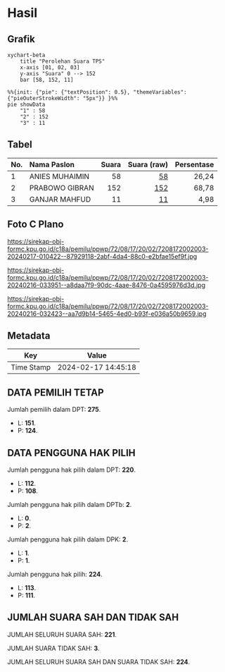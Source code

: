 # Hasil

## Grafik

```mermaid
xychart-beta
    title "Perolehan Suara TPS"
    x-axis [01, 02, 03]
    y-axis "Suara" 0 --> 152
    bar [58, 152, 11]
```

```mermaid
%%{init: {"pie": {"textPosition": 0.5}, "themeVariables": {"pieOuterStrokeWidth": "5px"}} }%%
pie showData
    "1" : 58
    "2" : 152
    "3" : 11
```

## Tabel

| No. | Nama Paslon    | Suara | Suara (raw) | Persentase |
|:--- |:-------------- | -----:| -----------:| ----------:|
| 1   | ANIES MUHAIMIN | 58    | [58][p-1]   | 26,24      |
| 2   | PRABOWO GIBRAN | 152   | [152][p-2]  | 68,78      |
| 3   | GANJAR MAHFUD  | 11    | [11][p-3]   | 4,98       |


[p-1]: https://github.com/gigit-pemilu/pemilu-2024-72-sulawesi-tengah/blob/main/pilpres/hitung-suara/sub/72-sulawesi-tengah/sub/08-parigi-moutong/sub/17-siniu/sub/2002-tandaigi/sub/003-tps/sub/paslon-1.txt
[p-2]: https://github.com/gigit-pemilu/pemilu-2024-72-sulawesi-tengah/blob/main/pilpres/hitung-suara/sub/72-sulawesi-tengah/sub/08-parigi-moutong/sub/17-siniu/sub/2002-tandaigi/sub/003-tps/sub/paslon-2.txt
[p-3]: https://github.com/gigit-pemilu/pemilu-2024-72-sulawesi-tengah/blob/main/pilpres/hitung-suara/sub/72-sulawesi-tengah/sub/08-parigi-moutong/sub/17-siniu/sub/2002-tandaigi/sub/003-tps/sub/paslon-3.txt

## Foto C Plano

https://sirekap-obj-formc.kpu.go.id/c18a/pemilu/ppwp/72/08/17/20/02/7208172002003-20240217-010422--87929118-2abf-4da4-88c0-e2bfae15ef9f.jpg

https://sirekap-obj-formc.kpu.go.id/c18a/pemilu/ppwp/72/08/17/20/02/7208172002003-20240216-033951--a8daa7f9-90dc-4aae-8476-0a4595976d3d.jpg

https://sirekap-obj-formc.kpu.go.id/c18a/pemilu/ppwp/72/08/17/20/02/7208172002003-20240216-032423--aa7d9b14-5465-4ed0-b93f-e036a50b9659.jpg


## Metadata

| Key        | Value               |
| ---------- | ------------------- |
| Time Stamp | 2024-02-17 14:45:18 |


## DATA PEMILIH TETAP

Jumlah pemilih dalam DPT: **275**.
 * L: **151**.
 * P: **124**.

## DATA PENGGUNA HAK PILIH

Jumlah pengguna hak pilih dalam DPT: **220**.
 * L: **112**.
 * P: **108**.

Jumlah pengguna hak pilih dalam DPTb: **2**.
 * L: **0**.
 * P: **2**.

Jumlah pengguna hak pilih dalam DPK: **2**.
 * L: **1**.
 * P: **1**.

Jumlah pengguna hak pilih: **224**.
 * L: **113**.
 * P: **111**.

## JUMLAH SUARA SAH DAN TIDAK SAH

JUMLAH SELURUH SUARA SAH: **221**.

JUMLAH SUARA TIDAK SAH: **3**.

JUMLAH SELURUH SUARA SAH DAN SUARA TIDAK SAH: **224**.


